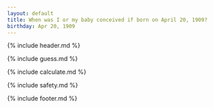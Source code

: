 ```yaml
---
layout: default
title: When was I or my baby conceived if born on April 20, 1909?
birthday: Apr 20, 1909
---
```


{% include header.md %}

{% include guess.md %}

{% include calculate.md %}

{% include safety.md %}

{% include footer.md %}



